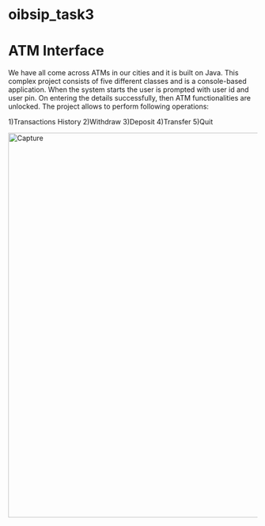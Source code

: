 # oibsip_task3
# ATM Interface
We have all come across ATMs in our cities and it is built on Java. This complex project consists of
five different classes and is a console-based application. When the system starts the user is
prompted with user id and user pin. On entering the details successfully, then ATM functionalities
are unlocked. The project allows to perform following operations:

1)Transactions History
2)Withdraw
3)Deposit
4)Transfer
5)Quit


<img width="777" alt="Capture" src="https://user-images.githubusercontent.com/98893057/221575408-f966fc5f-74f0-4c5e-a496-dd68f526fe49.PNG">
